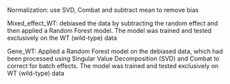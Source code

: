 Normalization: use SVD, Combat and subtract mean to remove bias

Mixed_effect_WT: debiased the data by subtracting the random effect and then applied a Random Forest model. The model was trained and tested exclusively on the WT (wild-type) data

Gene_WT: Applied a Random Forest model on the debiased data, which had been processed using Singular Value Decomposition (SVD) and Combat to correct for batch effects. 
The model was trained and tested exclusively on WT (wild-type) data

